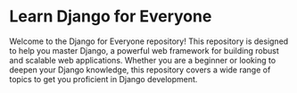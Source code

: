 # Learn Django for Everyone

Welcome to the Django for Everyone repository! This repository is designed to help you master Django, a powerful web framework for building robust and scalable web applications. Whether you are a beginner or looking to deepen your Django knowledge, this repository covers a wide range of topics to get you proficient in Django development.


